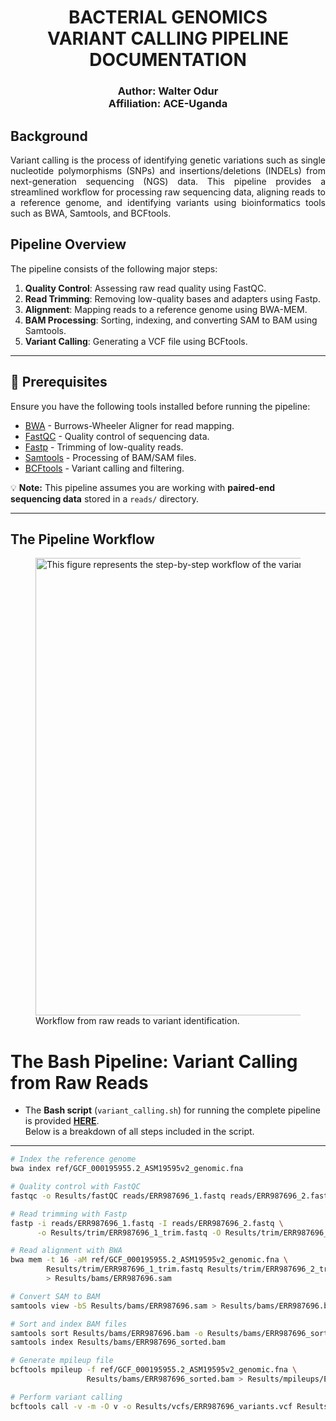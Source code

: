<h1 align="center">
    <b>BACTERIAL GENOMICS</b> <br>
    <b>VARIANT CALLING PIPELINE DOCUMENTATION</b>
</h1>

<h3 align="center">
    Author: Walter Odur <br>
    Affiliation: ACE-Uganda
</h3>

## **Background**
<div align="justify">
Variant calling is the process of identifying genetic variations such as 
single nucleotide polymorphisms (SNPs) and insertions/deletions (INDELs) from 
next-generation sequencing (NGS) data. This pipeline provides a streamlined 
workflow for processing raw sequencing data, aligning reads to a reference genome, 
and identifying variants using bioinformatics tools such as BWA, Samtools, and BCFtools.  
</div>

## **Pipeline Overview**
The pipeline consists of the following major steps:
1. **Quality Control**: Assessing raw read quality using FastQC.
2. **Read Trimming**: Removing low-quality bases and adapters using Fastp.
3. **Alignment**: Mapping reads to a reference genome using BWA-MEM.
4. **BAM Processing**: Sorting, indexing, and converting SAM to BAM using Samtools.
5. **Variant Calling**: Generating a VCF file using BCFtools.

---

## **📌 Prerequisites**
Ensure you have the following tools installed before running the pipeline:

- [BWA](http://bio-bwa.sourceforge.net/) - Burrows-Wheeler Aligner for read mapping.
- [FastQC](https://www.bioinformatics.babraham.ac.uk/projects/fastqc/) - Quality control of sequencing data.
- [Fastp](https://github.com/OpenGene/fastp) - Trimming of low-quality reads.
- [Samtools](http://www.htslib.org/) - Processing of BAM/SAM files.
- [BCFtools](https://samtools.github.io/bcftools/bcftools.html) - Variant calling and filtering.

💡 **Note:** This pipeline assumes you are working with **paired-end sequencing data** stored in a `reads/` directory.

---

## **The Pipeline Workflow**
<figure>
<img src="variant_calling_pipeline.png" width="732" 
alt="This figure represents the step-by-step workflow of the variant calling pipeline." />
<figcaption aria-hidden="true">Workflow from raw reads to variant identification.</figcaption>
</figure>

# **The Bash Pipeline: Variant Calling from Raw Reads**

- The **Bash script** (`variant_calling.sh`) for running the complete pipeline is provided
  [**HERE**](https://github.com/your-repo).  
  Below is a breakdown of all steps included in the script.

---

```bash
# Index the reference genome
bwa index ref/GCF_000195955.2_ASM19595v2_genomic.fna

# Quality control with FastQC
fastqc -o Results/fastQC reads/ERR987696_1.fastq reads/ERR987696_2.fastq

# Read trimming with Fastp
fastp -i reads/ERR987696_1.fastq -I reads/ERR987696_2.fastq \
      -o Results/trim/ERR987696_1_trim.fastq -O Results/trim/ERR987696_2_trim.fastq

# Read alignment with BWA
bwa mem -t 16 -aM ref/GCF_000195955.2_ASM19595v2_genomic.fna \
        Results/trim/ERR987696_1_trim.fastq Results/trim/ERR987696_2_trim.fastq \
        > Results/bams/ERR987696.sam

# Convert SAM to BAM
samtools view -bS Results/bams/ERR987696.sam > Results/bams/ERR987696.bam

# Sort and index BAM files
samtools sort Results/bams/ERR987696.bam -o Results/bams/ERR987696_sorted.bam
samtools index Results/bams/ERR987696_sorted.bam

# Generate mpileup file
bcftools mpileup -f ref/GCF_000195955.2_ASM19595v2_genomic.fna \
                 Results/bams/ERR987696_sorted.bam > Results/mpileups/ERR987696.mpileup

# Perform variant calling
bcftools call -v -m -O v -o Results/vcfs/ERR987696_variants.vcf Results/mpileups/ERR987696.mpileup
